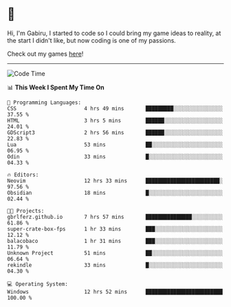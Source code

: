 # 🐀

Hi, I'm Gabiru, I started to code so I could bring my game ideas to reality, at the start I didn't like, but now coding is one of my passions.

Check out my games [here](https://gabiru.art/projetos/)!

---

<!--START_SECTION:waka-->
![Code Time](http://img.shields.io/badge/Code%20Time-408%20hrs%2058%20mins-blue)

📊 **This Week I Spent My Time On** 

```text
💬 Programming Languages: 
CSS                      4 hrs 49 mins       █████████░░░░░░░░░░░░░░░░   37.55 % 
HTML                     3 hrs 5 mins        ██████░░░░░░░░░░░░░░░░░░░   24.01 % 
GDScript3                2 hrs 56 mins       ██████░░░░░░░░░░░░░░░░░░░   22.83 % 
Lua                      53 mins             ██░░░░░░░░░░░░░░░░░░░░░░░   06.95 % 
Odin                     33 mins             █░░░░░░░░░░░░░░░░░░░░░░░░   04.33 % 

🔥 Editors: 
Neovim                   12 hrs 33 mins      ████████████████████████░   97.56 % 
Obsidian                 18 mins             █░░░░░░░░░░░░░░░░░░░░░░░░   02.44 % 

🐱‍💻 Projects: 
gbrlferz.github.io       7 hrs 57 mins       ███████████████░░░░░░░░░░   61.86 % 
super-crate-box-fps      1 hr 33 mins        ███░░░░░░░░░░░░░░░░░░░░░░   12.12 % 
balacobaco               1 hr 31 mins        ███░░░░░░░░░░░░░░░░░░░░░░   11.79 % 
Unknown Project          51 mins             ██░░░░░░░░░░░░░░░░░░░░░░░   06.64 % 
rekindle                 33 mins             █░░░░░░░░░░░░░░░░░░░░░░░░   04.30 % 

💻 Operating System: 
Windows                  12 hrs 52 mins      █████████████████████████   100.00 % 
```


<!--END_SECTION:waka-->
